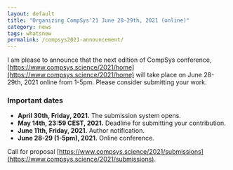 ```yaml
---
layout: default
title: "Organizing CompSys'21 June 28-29th, 2021 (online)"
category: news 
tags: whatsnew
permalink: /compsys2021-announcement/
---
```


I am please to announce that the next edition of CompSys conference, [https://www.compsys.science/2021/home](https://www.compsys.science/2021/home) will take place on June 28-29th, 2021 online from 1-5pm. Please consider submitting your work. 

### Important dates

  * **April 30th, Friday, 2021.** The submission system opens.
  * **May 14th, 23:59 CEST, 2021.** Deadline for submitting your contribution.
  * **June 11th, Friday, 2021.** Author notification.
  * **June 28-29 (1-5pm), 2021.** Online conference. 

Call for proposal [https://www.compsys.science/2021/submissions](https://www.compsys.science/2021/submissions). 



